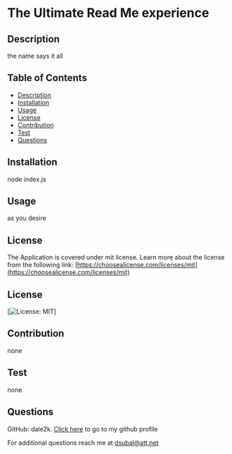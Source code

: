 # The Ultimate Read Me experience

## Description
the name says it all
## Table of Contents
- [Description](#Description)
- [Installation](#Installation)
- [Usage](#Usage)
- [License](#License)
- [Contribution](#Contribution)
- [Test](#Test)
- [Questions](#Questions)

## Installation
node index.js
## Usage
as you desire
## License
The Application is covered under mit  license. Learn more about the license from the following link: [https://choosealicense.com/licenses/mit](https://choosealicense.com/licenses/mit)
## License
[![License: MIT](https://img.shields.io/badge/License-MIT-yellow.svg)]
## Contribution
none
## Test
none
## Questions
GitHub: dale2k. [Click here](https://github.com/dale2k) to go to my github profile

For additional questions reach me at dsubal@att.net
